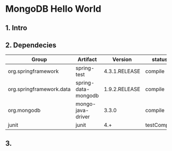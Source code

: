 # MongoDB Hello World
## 1. Intro
## 2. Dependecies

Group | Artifact | Version | status
----- | -------- | ------- | ------
org.springframework | spring-test | 4.3.1.RELEASE | compile
org.springframework.data | spring-data-mongodb | 1.9.2.RELEASE | compile
org.mongodb | mongo-java-driver | 3.3.0 | compile
junit | junit | 4.+ | testCompile

## 3. 
